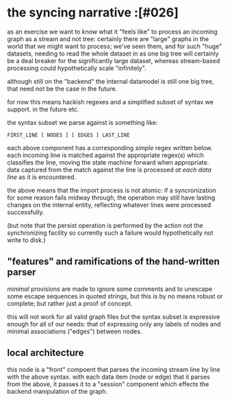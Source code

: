 # the syncing narrative :[#026]

as an exercise we want to know what it "feels like" to process an
incoming graph as a stream and not tree: certainly there are "large"
graphs in the world that we might want to process; we've seen them,
and for such "huge" datasets, needing to read the whole dataset in
as one big tree will certainly be a deal breaker for the significantly
large dataset, whereas stream-based processing could hypothetically
scale "infinitely".

although still on the "backend" the internal datamodel is still one
big tree, that need not be the case in the future.

for now this means hackish regexes and a simplified subset of syntax
we support. in the future etc.

the syntax subset we parse against is something like:

    FIRST_LINE [ NODES ] [ EDGES ] LAST_LINE

each above component has a corresponding *simple* regex written
below. each incoming line is matched against the appropriate regex(s)
which classifies the line, moving the state machine forward when
appropriate. data captured from the match against the line is processed
*at each data line* as it is encountered.

the above means that the import process is not atomic: if a
syncronization for some reason fails midway through, the operation may
still have lasting changes on the internal entity, reflecting whatever
lines were processed successfully.

(but note that the persist operation is performed by the action not the
synchronizing facility so currently such a failure would hypothetically
not write to disk.)




## "features" and ramifications of the hand-written parser

*minimal* provisions are made to ignore some comments and to
unescape some escape sequences in quoted strings, but this is by
no means robust or complete; but rather just a proof of concept.

this will not work for all valid graph files but the syntax subset
is expressive enough for all of our needs: that of expressing only
any labels of nodes and minimal associations ("edges") between
nodes.



## local architecture

this node is a "front" compoent that parses the incoming stream line
by line with the above syntax. with each data item (node or edge) that
it parses from the above, it passes it to a "session" component which
effects the backend manipulation of the graph.
